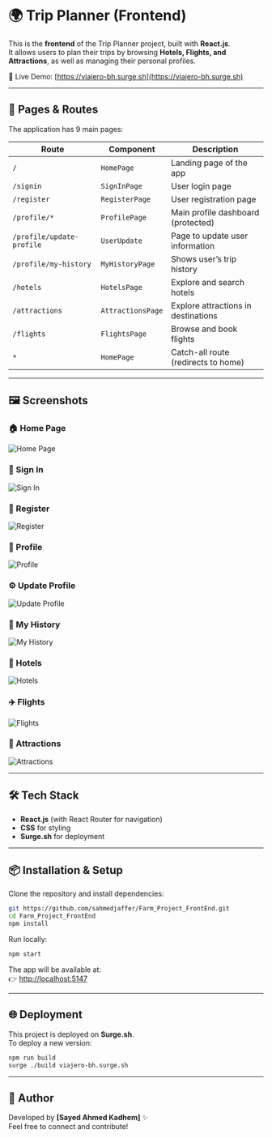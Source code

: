 # 🌍 Trip Planner (Frontend)

This is the **frontend** of the Trip Planner project, built with **React.js**.  
It allows users to plan their trips by browsing **Hotels, Flights, and Attractions**, as well as managing their personal profiles.

🚀 Live Demo: [https://viajero-bh.surge.sh](https://viajero-bh.surge.sh)

---

## 📑 Pages & Routes

The application has 9 main pages:

| Route | Component | Description |
|-------|-----------|-------------|
| `/` | `HomePage` | Landing page of the app |
| `/signin` | `SignInPage` | User login page |
| `/register` | `RegisterPage` | User registration page |
| `/profile/*` | `ProfilePage` | Main profile dashboard (protected) |
| `/profile/update-profile` | `UserUpdate` | Page to update user information |
| `/profile/my-history` | `MyHistoryPage` | Shows user’s trip history |
| `/hotels` | `HotelsPage` | Explore and search hotels |
| `/attractions` | `AttractionsPage` | Explore attractions in destinations |
| `/flights` | `FlightsPage` | Browse and book flights |
| `*` | `HomePage` | Catch-all route (redirects to home) |

---

## 🖼️ Screenshots

### 🏠 Home Page
![Home Page](screenshots/home.png)

### 🔑 Sign In
![Sign In](screenshots/signin.png)

### 📝 Register
![Register](screenshots/register.png)

### 👤 Profile
![Profile](screenshots/profile.png)

### ⚙️ Update Profile
![Update Profile](screenshots/update-profile.png)

### 📜 My History
![My History](screenshots/my-history.png)

### 🏨 Hotels
![Hotels](screenshots/hotels.png)

### ✈️ Flights
![Flights](screenshots/flights.png)

### 🎡 Attractions
![Attractions](screenshots/attractions.png)

---

## 🛠️ Tech Stack

- **React.js** (with React Router for navigation)  
- **CSS** for styling  
- **Surge.sh** for deployment  

---

## 📦 Installation & Setup

Clone the repository and install dependencies:

```bash
git https://github.com/sahmedjaffer/Farm_Project_FrontEnd.git
cd Farm_Project_FrontEnd
npm install
```

Run locally:

```bash
npm start
```

The app will be available at:  
👉 [http://localhost:5147](http://localhost:5147)

---

## 🌐 Deployment

This project is deployed on **Surge.sh**.  
To deploy a new version:

```bash
npm run build
surge ./build viajero-bh.surge.sh
```

---

## 👤 Author

Developed by **[Sayed Ahmed Kadhem]** ✨  
Feel free to connect and contribute!
